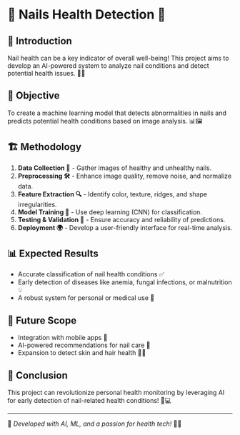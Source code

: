 # 💅 Nails Health Detection 🚀

## 📌 Introduction
Nail health can be a key indicator of overall well-being! This project aims to develop an AI-powered system to analyze nail conditions and detect potential health issues. 🏥🔬

## 🎯 Objective
To create a machine learning model that detects abnormalities in nails and predicts potential health conditions based on image analysis. 📊🖼️

## 🏗️ Methodology
1. **Data Collection 📸** - Gather images of healthy and unhealthy nails.
2. **Preprocessing 🛠️** - Enhance image quality, remove noise, and normalize data.
3. **Feature Extraction 🔍** - Identify color, texture, ridges, and shape irregularities.
4. **Model Training 🤖** - Use deep learning (CNN) for classification.
5. **Testing & Validation 🧪** - Ensure accuracy and reliability of predictions.
6. **Deployment 🌍** - Develop a user-friendly interface for real-time analysis.

## 📊 Expected Results
- Accurate classification of nail health conditions ✅
- Early detection of diseases like anemia, fungal infections, or malnutrition 💡
- A robust system for personal or medical use 🏥

## 🔮 Future Scope
- Integration with mobile apps 📱
- AI-powered recommendations for nail care 💖
- Expansion to detect skin and hair health 🧑‍⚕️

## 💬 Conclusion
This project can revolutionize personal health monitoring by leveraging AI for early detection of nail-related health conditions! 🌟💻

---
📝 *Developed with AI, ML, and a passion for health tech!* 🚀🤖

